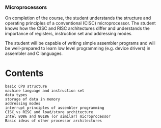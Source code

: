 ### Microprocessors

On completion of the course, the student understands the structure and operating principles of a conventional (CISC) microprocessor. The student knows how the CISC and RISC architectures differ and understands the importance of registers, instruction set and addressing modes.

The student will be capable of writing simple assembler programs and will be well-prepared to learn low level programming (e.g. device drivers) in assembler and C languages.

# Contents

    basic CPU structure
    machine language and instruction set
    data types
    storage of data in memory
    addressing modes
    interrupt principles of assembler programming
    CISC vs RISC and load/store architecture
    Intel 8086 and 80186 (or similar) microprocessor
    Basic ideas of other processor architectures
